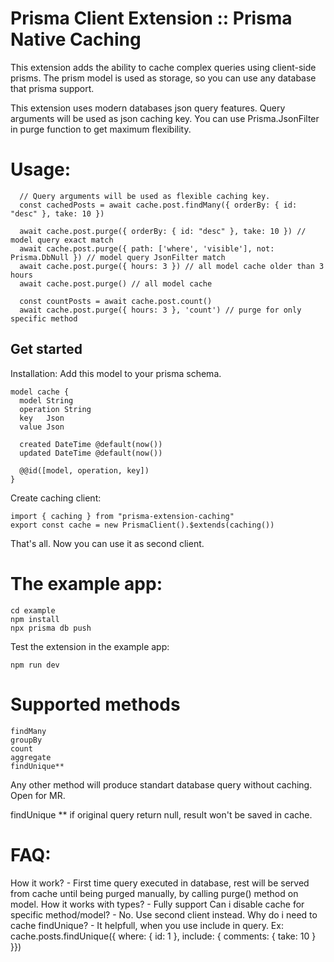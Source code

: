 # Prisma Client Extension :: Prisma Native Caching 

This extension adds the ability to cache complex queries using client-side prisms.
The prism model is used as storage, so you can use any database that prisma support.

This extension uses modern databases json query features. 
Query arguments will be used as json caching key.
You can use Prisma.JsonFilter in purge function to get maximum flexibility.

# Usage:
```
  // Query arguments will be used as flexible caching key.
  const cachedPosts = await cache.post.findMany({ orderBy: { id: "desc" }, take: 10 })  
 
  await cache.post.purge({ orderBy: { id: "desc" }, take: 10 }) // model query exact match
  await cache.post.purge({ path: ['where', 'visible'], not: Prisma.DbNull }) // model query JsonFilter match 
  await cache.post.purge({ hours: 3 }) // all model cache older than 3 hours
  await cache.post.purge() // all model cache
 
  const countPosts = await cache.post.count()
  await cache.post.purge({ hours: 3 }, 'count') // purge for only specific method
```

## Get started

Installation: 
Add this model to your prisma schema.

```
model cache {
  model String
  operation String
  key   Json
  value Json

  created DateTime @default(now())
  updated DateTime @default(now())

  @@id([model, operation, key])
}
```

Create caching client:
```
import { caching } from "prisma-extension-caching" 
export const cache = new PrismaClient().$extends(caching())
```

That's all. Now you can use it as second client.


# The example app:

```
cd example
npm install
npx prisma db push
```

Test the extension in the example app:
```
npm run dev
```

# Supported methods

```
findMany
groupBy
count
aggregate
findUnique**
```

Any other method will produce standart database query without caching.
Open for MR.

findUnique ** if original query return null, result won't be saved in cache.

# FAQ:
  How it work?
    - First time query executed in database, rest will be served from cache until being purged manually, by calling purge() method on model.
  How it works with types?
    - Fully support
  Can i disable cache for specific method/model?
    - No. Use second client instead.
  Why do i need to cache findUnique?
    - It helpfull, when you use include in query. 
      Ex: cache.posts.findUnique({ where: { id: 1 }, include: { comments: { take: 10 } }})